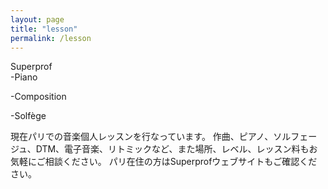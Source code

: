 ```yaml
---
layout: page
title: "lesson"
permalink: /lesson
---
```

<style>
  .video-container {
    position: relative;
    padding-bottom: 56.25%; /* 16:9 aspect ratio for video */
    height: 0;
    overflow: hidden;
  }

  .video-container iframe {
    position: absolute;
    top: 0;
    left: 0;
    width: 100%;
    height: 100%;
  }
</style>

Superprof<br>
-Piano
  <a href="https://www.superprof.fr/niveaux-diplomee-master-pedagogie-composition-haute-ecole-suisse-enseignant-styles-musique"></a>
  
-Composition
  <a href="https://www.superprof.fr/cours-composition-niveaux-diplomee-master-pedagogie-composition-haute-ecole-suisse-enseignant"></a>
  
-Solfège
  <a href="https://www.superprof.fr/solfege-niveaux-diplomee-master-pedagogie-composition-haute-ecole-suisse-enseignant"></a>

現在パリでの音楽個人レッスンを行なっています。
作曲、ピアノ、ソルフェージュ、DTM、電子音楽、リトミックなど、また場所、レベル、レッスン料もお気軽にご相談ください。
パリ在住の方はSuperprofウェブサイトもご確認ください。
